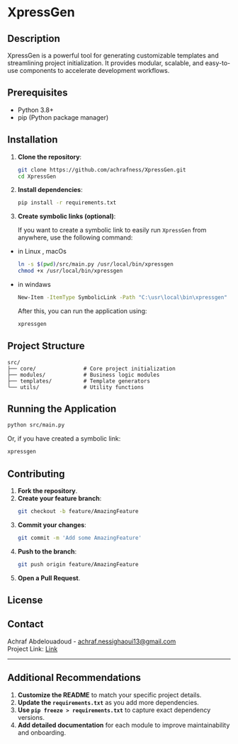 # XpressGen

## Description
XpressGen is a powerful tool for generating customizable templates and streamlining project initialization. It provides modular, scalable, and easy-to-use components to accelerate development workflows.

## Prerequisites
- Python 3.8+
- pip (Python package manager)

## Installation

1. **Clone the repository**:
   ```bash
   git clone https://github.com/achrafness/XpressGen.git
   cd XpressGen
   ```

2. **Install dependencies**:
   ```bash
   pip install -r requirements.txt
   ```

3. **Create symbolic links (optional)**:

   If you want to create a symbolic link to easily run `XpressGen` from anywhere, use the following command:

- in Linux , macOs
   ```bash
   ln -s $(pwd)/src/main.py /usr/local/bin/xpressgen
   chmod +x /usr/local/bin/xpressgen
   ```
-  in windaws
   ```bash 
   New-Item -ItemType SymbolicLink -Path "C:\usr\local\bin\xpressgen" -Target "$(Get-Location)\src\main.py"
   ```
   After this, you can run the application using:
   ```bash
   xpressgen
   ```

## Project Structure

```
src/
├── core/               # Core project initialization
├── modules/            # Business logic modules
├── templates/          # Template generators
└── utils/              # Utility functions
```

## Running the Application

```bash
python src/main.py
```

Or, if you have created a symbolic link:

```bash
xpressgen
```

## Contributing

1. **Fork the repository**.
2. **Create your feature branch**:
   ```bash
   git checkout -b feature/AmazingFeature
   ```
3. **Commit your changes**:
   ```bash
   git commit -m 'Add some AmazingFeature'
   ```
4. **Push to the branch**:
   ```bash
   git push origin feature/AmazingFeature
   ```
5. **Open a Pull Request**.

## License



## Contact

Achraf Abdelouadoud - achraf.nessighaoui13@gmail.com     
Project Link: [Link](https://github.com/achrafness/XpressGen.git)

---

## Additional Recommendations

1. **Customize the README** to match your specific project details.
2. **Update the `requirements.txt`** as you add more dependencies.
3. **Use `pip freeze > requirements.txt`** to capture exact dependency versions.
4. **Add detailed documentation** for each module to improve maintainability and onboarding.